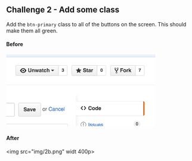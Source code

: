 ## Challenge 2 - Add some class
Add the `btn-primary` class to all of the buttons on the screen.  This should make them all green.

#### Before
<img src="img/2.png" width=400px>

<br>

#### After

<img src="img/2b.png" widt  400p>

